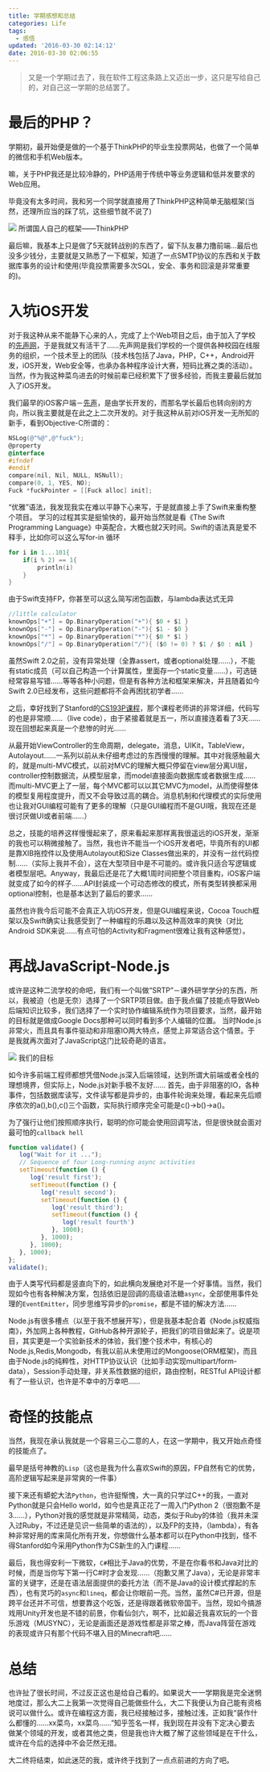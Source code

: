 ```yaml
---
title: 学期感想和总结
categories: Life
tags:
  - 感悟
updated: '2016-03-30 02:14:12'
date: 2016-03-30 02:06:55
---
```


> 又是一个学期过去了，我在软件工程这条路上又迈出一步，这只是写给自己的，对自己这一学期的总结罢了。

# 最后的PHP？

学期初，最开始便是做的一个基于ThinkPHP的毕业生投票网站，也做了一个简单的微信和手机Web版本。

嘛，关于PHP我还是比较冷静的，PHP适用于传统中等业务逻辑和低并发要求的Web应用。

毕竟没有太多时间，我和另一个同学就直接用了ThinkPHP这种简单无脑框架(当然，还理所应当的踩了坑，这些细节就不说了)

![](https://lf3-client-infra.bytetos.com/obj/client-infra-images/lizhuoli/f7dac35688c54f2e9ac1a605b4295a39/2022-07-14/image/5/8c/38da4b884adeda88d1fc1ca859f9f.png)
所谓国人自己的框架——ThinkPHP

最后嘛，我基本上只是做了5天就转战别的东西了，留下队友暴力撸前端…最后也没多少钱分，主要就是又熟悉了一下框架，知道了一点SMTP协议的东西和关于数据库事务的设计和使用(毕竟投票需要多次SQL，安全、事务和回滚是非常重要的)。

# 入坑iOS开发

对于我这种从来不能静下心来的人，完成了上个Web项目之后，由于加入了学校的[先声网][2]，于是我就又有活干了……先声网是我们学校的一个提供各种校园在线服务的组织，一个技术至上的团队（技术栈包括了Java，PHP，C++，Android开发，iOS开发，Web安全等，也承办各种程序设计大赛，短码比赛之类的活动）。当然，作为我这种菜鸟进去的时候前辈已经积累下了很多经验，而我主要最后就加入了iOS开发。

我们最早的iOS客户端－[先声][3]，是由学长开发的，而那名学长最后也转向别的方向，所以我主要就是在此之上二次开发的。对于我这种从前对iOS开发一无所知的新手，看到Objective-C所谓的：

```objectivec
NSLog(@"%@",@"fuck");
@property
@interface
#ifndef
#endif
compare(nil, Nil, NULL, NSNull);
compare(0, 1, YES, NO);
Fuck *fuckPointer = [[Fuck alloc] init];
```
    

“优雅”语法，我发现我实在难以平静下心来写，于是就直接上手了Swift来重构整个项目。 学习的过程其实是挺愉快的，最开始当然就是看《The Swift Programming Language》中英配合，大概也就2天时间。Swift的语法真是爱不释手，比如你可以这么写for-in 循环

```swift
for i in 1...101{
    if(i % 2) == 1{
        println(i)
    }
}
```

由于Swift支持FP，你甚至可以这么简写闭包函数，与lambda表达式无异

```swift
//little calculator
knownOps["+"] = Op.BinaryOperation("+"){ $0 + $1 }
knownOps["-"] = Op.BinaryOperation("-"){ $1 - $0 }
knownOps["*"] = Op.BinaryOperation("*"){ $0 * $1 }
knownOps["/"] = Op.BinaryOperation("/"){ ($0 != 0) ? $1 / $0 : nil }
```
    

虽然Swift 2.0之前，没有异常处理（全靠assert，或者optional处理……），不能有static成员（可以自己构造一个计算属性，里面存一个static变量……），可选链经常容易写错……等等各种小问题，但是有各种方法和框架来解决，并且随着如今Swift 2.0已经发布，这些问题都将不会再困扰初学者……

之后，幸好找到了Stanford的[CS193P课程][4]，那个课程老师讲的非常详细，代码写的也是非常顺……（live code），由于紧接着就是五一，所以直接连着看了3天……现在回想起来真是一个悲惨的时光……

从最开始ViewController的生命周期，delegate，消息，UIKit，TableView，Autolayout……一系列以前从未仔细考虑过的东西慢慢的理解。其中对我感触最大的，就是multi-MVC模式，以前对MVC的理解大概只停留在view层分离UI层，controller控制数据流，从模型层拿，而model直接面向数据库或者数据生成……而multi-MVC更上了一层，每个MVC都可以以其它MVC为model，从而使得整体的模型复用程度提升，而又不会导致过高的耦合。消息机制和代理模式的实际使用也让我对GUI编程可能有了更多的理解（只是GUI编程而不是GUI哦，我现在还是很讨厌做UI或者前端……）

总之，技能的培养这样慢慢起来了，原来看起来那样离我很遥远的iOS开发，渐渐的我也可以稍微接触了。当然，我也许不能当一个iOS开发者吧，毕竟所有的UI都是靠XIB拖控件以及使用Autolayout和Size Classes做出来的，并没有一丝代码控制……（实际上我并不会），这在大型项目中是不可能的。或许我只适合写逻辑或者模型层吧。Anyway，我最后还是花了大概1周时间把整个项目重构，iOS客户端就变成了如今的样子……API封装成一个可动态修改的模式，所有类型转换都采用optional控制，也是基本达到了最后的要求……

虽然也许我今后可能不会真正入坑iOS开发，但是GUI编程来说，Cocoa Touch框架以及Swift确实让我感受到了一种编程的乐趣以及这种高效率的爽快（对比Android SDK来说……有点可怕的Activity和Fragment很难让我有这种感觉）。

# 再战JavaScript-Node.js

或许是这种二流学校的命吧，我们有一个叫做“SRTP”－课外研学学分的东西，所以，我被迫（也是无奈）选择了一个SRTP项目做。由于我点偏了技能点导致Web后端知识比较多，我们选择了一个实时协作编辑系统作为项目要求，当然，最开始的目标就是做成Google Docs那种可以同时看到多个人编辑的位置。 当时Node.js非常火，而且具有事件驱动和非阻塞IO两大特点，感觉上非常适合这个情景。于是我就再次面对了JavaScript这门比较奇葩的语言。

![](https://lf3-client-infra.bytetos.com/obj/client-infra-images/lizhuoli/f7dac35688c54f2e9ac1a605b4295a39/2022-07-14/image/8/61/1805572762590de47e5071b94362e.png)
我们的目标

如今许多前端工程师都想凭借Node.js深入后端领域，达到所谓大前端或者全栈的理想境界，但实际上，Node.js对新手极不友好…… 首先，由于非阻塞的IO，各种事件，包括数据库读写，文件读写都是异步的，由事件轮询来处理，看起来先后顺序依次的a(),b(),c()三个函数，实际执行顺序完全可能是c()->b()->a()。

为了强行让他们按照顺序执行，聪明的你可能会使用回调写法，但是很快就会面对最可怕的`callback hell`

```javascript
function validate() {
   log("Wait for it ...");
   // Sequence of four Long-running async activities
   setTimeout(function () {
      log('result first');
      setTimeout(function () {
         log('result second');
         setTimeout(function () {
            log('result third');
            setTimeout(function () {
               log('result fourth')
            }, 1000);
         }, 1000);
      }, 1000);
   }, 1000);
};
validate();
```

由于人类写代码都是竖直向下的，如此横向发展绝对不是一个好事情。当然，我们现如今也有各种解决方案，包括依旧是回调的高级语法糖`async`，全部使用事件处理的`EventEmitter`，同步思维写异步的`promise`，都是不错的解决方法……

Node.js有很多槽点（以至于我不想展开写），但是我基本配合着《Node.js权威指南》，外加网上各种教程，GitHub各种开源轮子，把我们的项目做起来了。说是项目，其实更是一个实验新技术的体验，我们整个技术中，有核心的Node.js,Redis,Mongodb，有我以前从未使用过的Mongoose(ORM框架)，而且由于Node.js的纯粹性，对HTTP协议认识（比如手动实现multipart/form-data），Session手动处理，非关系性数据的组织，路由控制，RESTful API设计都有了一些认识，也许是不幸中的万幸吧……

# 奇怪的技能点

当然，我现在承认我就是一个容易三心二意的人，在这一学期中，我又开始点奇怪的技能点了。

最早是括号神教的`Lisp`（这也是我为什么喜欢Swift的原因，FP自然有它的优势，高阶逻辑写起来是非常爽的一件事）

接下来还有蟒蛇大法`Python`，也许挺惭愧，大一真的只学过C++的我，一直对Python就是只会Hello world，如今也是真正花了一周入门Python 2（很抱歉不是3……），Python对我的感觉就是非常精简，动态，类似于Ruby的体验（我并未深入过Ruby，不过还是见识一些简单的语法的），以及FP的支持，（lambda），有各种非常好用的库来简化所有开发，你想做什么基本都可以在Python中找到，怪不得Stanford如今采用Python作为CS新生的入门课程……

最后，我也得安利一下微软，`C#`相比于Java的优势，不是在你看书和Java对比的时候，而是当你写下第一行C#时才会发现……（抱歉又黑了Java），无论是非常丰富的关键字，还是在语法层面提供的委托方法（而不是Java的设计模式撑起的东西），也有灵巧的`async`和`lineq`，都会让你眼前一亮。当然，虽然C#已开源，但是跨平台还并不可信，想要靠这个吃饭，还是得跟着微软帝国干。当然，现如今搞游戏用Unity开发也是不错的前景，你看仙剑六，啊不，比如最近我喜欢玩的一个音乐游戏（MUSYNC），无论是画面还是游戏性都是非常之棒，而Java阵营在游戏的表现或许只有那个代码不堪入目的Minecraft吧……

# 总结

也许扯了很长时间，不过反正这也是给自己看的。如果说大一一学期我是完全迷惘地度过，那么大二上我第一次觉得自己能做些什么，大二下我便认为自己能有资格说可以做什么。或许在编程这方面，我已经接触过多，接触过浅，正如我“装作什么都懂的……xx菜鸟，xx菜鸟……”知乎签名一样，我到现在并没有下定决心要去做某个领域的开发，或者其他之类，但是我也许大概了解了这些领域是在干什么，或许在今后的选择中不会茫然无措。

大二终将结束，如此迷茫的我，或许终于找到了一点点前进的方向了吧。

 [2]: http://herald.seu.edu.cn/index/
 [3]: https://itunes.apple.com/cn/app/xian-sheng/id871801426?mt=8
 [4]: http://web.stanford.edu/class/cs193p/cgi-bin/drupal/